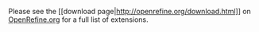 Please see the [[download page|http://openrefine.org/download.html]] on [OpenRefine.org](http://openrefine.org) for a full list of extensions.